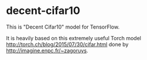 # decent-cifar10
This is "Decent Cifar10" model for TensorFlow.

It is heavily based on this extremely useful Torch model
http://torch.ch/blog/2015/07/30/cifar.html
done by http://imagine.enpc.fr/~zagoruys.

